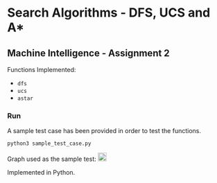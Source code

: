 # Search Algorithms - DFS, UCS and A*
## Machine Intelligence - Assignment 2

Functions Implemented:
- ```dfs```
- ```ucs```
- ```astar```

### Run
A sample test case has been provided in order to test the functions.
    
```python3 sample_test_case.py```

Graph used as the sample test:
<img src="sample_graph.png" alt="drawing" style="width:20px; height:20px"/>

Implemented in Python.
